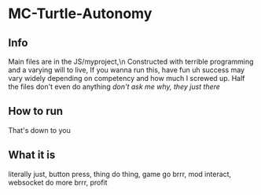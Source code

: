 # MC-Turtle-Autonomy
## Info
Main files are in the JS/myproject,\n
Constructed with terrible programming and a varying will to live,
If you wanna run this, have fun uh success may vary widely depending on competency and how much I screwed up.
Half the files don't even do anything *don't ask me why, they just there*
## How to run
That's down to you
## What it is
literally just, button press, thing do thing, game go brrr, mod interact, websocket do more brrr, profit
